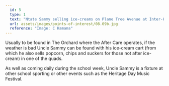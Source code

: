 ```yaml
---
  id: 5
  type: 1
  text: "Ntate Sammy selling ice-creams on Plane Tree Avenue at Inter-House Athletics (September 2015)."
  url: assets/images/points-of-interest/08.09b.jpg
  reference: "Image: C Kamana"
---
```

Usually to be found in The Orchard where the After Care operates, if the weather is bad Uncle Sammy can be found with his ice-cream cart (from which he also sells popcorn, chips and suckers for those not after ice-cream) in one of the quads. 

As well as coming daily during the school week, Uncle Sammy is a fixture at other school sporting or other events such as the Heritage Day Music Festival. 

